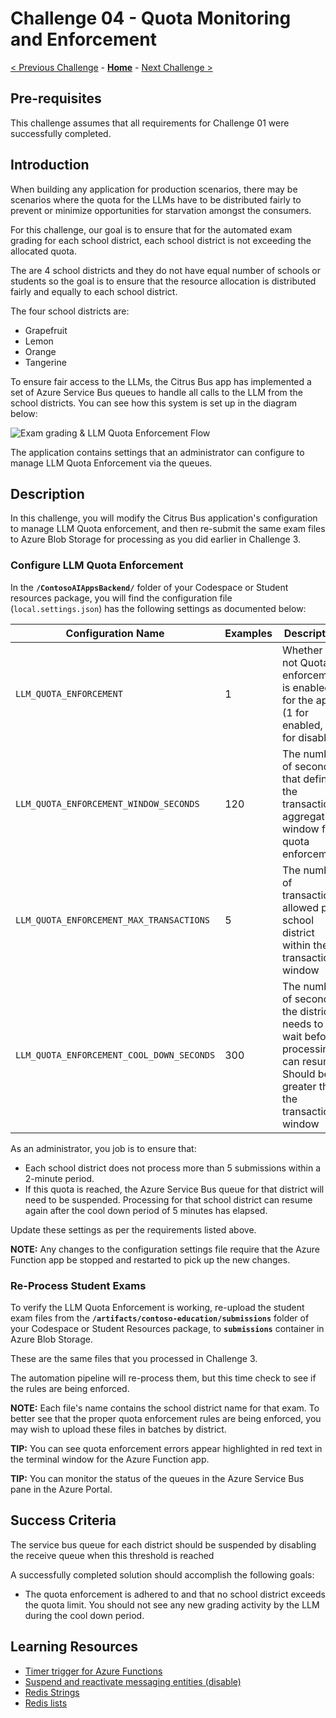 # Challenge 04 - Quota Monitoring and Enforcement

[< Previous Challenge](./Challenge-03.md) - **[Home](../README.md)** - [Next Challenge >](./Challenge-05.md)

## Pre-requisites

This challenge assumes that all requirements for Challenge 01 were successfully completed.

## Introduction

When building any application for production scenarios, there may be scenarios where the quota for the LLMs have to be distributed fairly to prevent or minimize opportunities for starvation amongst the consumers.

For this challenge, our goal is to ensure that for the automated exam grading for each school district, each school district is not exceeding the allocated quota.

The are 4 school districts and they do not have equal number of schools or students so the goal is to ensure that the resource allocation is distributed fairly and equally to each school district.

The four school districts are:
- Grapefruit
- Lemon
- Orange
- Tangerine

To ensure fair access to the LLMs, the Citrus Bus app has implemented a set of Azure Service Bus queues to handle all calls to the LLM from the school districts.  You can see how this system is set up in the diagram below:

![Exam grading & LLM Quota Enforcement Flow](../images/c3-exam-grading-flow.png)

The application contains settings that an administrator can configure to manage LLM Quota Enforcement via the queues.  

## Description

In this challenge, you will modify the Citrus Bus application's configuration to manage LLM Quota enforcement, and then re-submit the same exam files to Azure Blob Storage for processing as you did earlier in Challenge 3.

### Configure LLM Quota Enforcement

In the **`/ContosoAIAppsBackend/`** folder of your Codespace or Student resources package, you will find the configuration file (`local.settings.json`) has the following settings as documented below:

| Configuration Name | Examples| Description|
|--------------|-----------|------------|
| `LLM_QUOTA_ENFORCEMENT` | 1     | Whether or not Quota enforcement is enabled for the app (1 for enabled, 0 for disabled)        |
| `LLM_QUOTA_ENFORCEMENT_WINDOW_SECONDS`      | 120  | The number of seconds that define the transaction aggregation window for quota enforcement       |
| `LLM_QUOTA_ENFORCEMENT_MAX_TRANSACTIONS`      | 5  | The number of transactions allowed per school district within the transaction window       |
| `LLM_QUOTA_ENFORCEMENT_COOL_DOWN_SECONDS`      | 300  | The number of seconds the district needs to wait before processing can resume. Should be greater than the transaction window       |

As an administrator, you job is to ensure that:
- Each school district does not process more than 5 submissions within a 2-minute period. 
- If this quota is reached, the Azure Service Bus queue for that district will need to be suspended. Processing for that school district can resume again after the cool down period of 5 minutes has elapsed.

Update these settings as per the requirements listed above.

**NOTE:** Any changes to the configuration settings file require that the Azure Function app be stopped and restarted to pick up the new changes.

### Re-Process Student Exams

To verify the LLM Quota Enforcement is working, re-upload the student exam files from the **`/artifacts/contoso-education/submissions`** folder of your Codespace or Student Resources package, to **`submissions`** container in Azure Blob Storage.

These are the same files that you processed in Challenge 3.

The automation pipeline will re-process them, but this time check to see if the rules are being enforced.

**NOTE:** Each file's name contains the school district name for that exam. To better see that the proper quota enforcement rules are being enforced, you may wish to upload these files in batches by district.

**TIP:** You can see quota enforcement errors appear highlighted in red text in the terminal window for the Azure Function app.

**TIP:** You can monitor the status of the queues in the Azure Service Bus pane in the Azure Portal.

## Success Criteria

The service bus queue for each district should be suspended by disabling the receive queue when this threshold is reached

A successfully completed solution should accomplish the following goals:

- The quota enforcement is adhered to and that no school district exceeds the quota limit. You should not see any new grading activity by the LLM during the cool down period.



## Learning Resources

- [Timer trigger for Azure Functions](https://learn.microsoft.com/en-us/azure/azure-functions/functions-bindings-timer)
- [Suspend and reactivate messaging entities (disable)](https://learn.microsoft.com/en-us/azure/service-bus-messaging/entity-suspend#suspension-states)
- [Redis Strings](https://redis.io/docs/data-types/strings/)
- [Redis lists](https://redis.io/docs/data-types/lists/)
